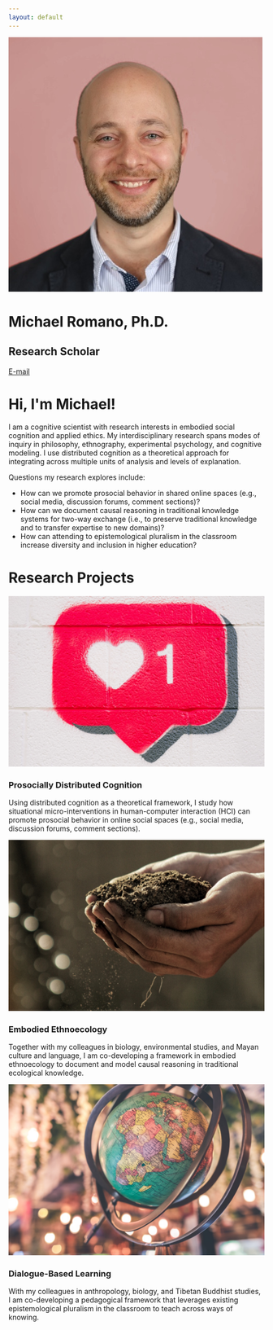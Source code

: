 ```yaml
---
layout: default
---
```


<div class="my-box my-flex">
  <div class="my-col-33 my-img-circle">
    <img src="/assets/img/profile.jpg">
  </div>
  <div class="my-col-67">
    <h1>Michael Romano, Ph.D.</h1>
    <h2>Research Scholar</h2>
    <p><a href="mailto:mromano@ncf.edu">E-mail</a></p>
  </div>
</div>

# Hi, I'm Michael!

I am a cognitive scientist with research interests in embodied social cognition and applied ethics. My interdisciplinary research spans modes of inquiry in philosophy, ethnography, experimental psychology, and cognitive modeling. I use distributed cognition as a theoretical approach for integrating across multiple units of analysis and levels of explanation.

Questions my research explores include:
* How can we promote prosocial behavior in shared online spaces (e.g., social media, discussion forums, comment sections)?
* How can we document causal reasoning in traditional knowledge systems for two-way exchange (i.e., to preserve traditional knowledge and to transfer expertise to new domains)?
* How can attending to epistemological pluralism in the classroom increase diversity and inclusion in higher education?

# Research Projects

<div class="my-flex">
  <div class="my-col-33">
    <div class="my-center-text">
      <img src="/assets/img/prosocial.jpg">
      <h3>Prosocially Distributed Cognition</h3>
    </div>
    <p>Using distributed cognition as a theoretical framework, I study how situational micro-interventions in human-computer interaction (HCI) can promote prosocial behavior in online social spaces (e.g., social media, discussion forums, comment sections).</p>
  </div>
  <div class="my-col-33">
    <div class="my-center-text">
      <img src="/assets/img/soil.jpg">
      <h3>Embodied Ethnoecology</h3>
    </div>
    <p>Together with my colleagues in biology, environmental studies, and Mayan culture and language, I am co-developing a framework in embodied ethnoecology to document and model causal reasoning in traditional ecological knowledge.</p>
  </div>
  <div class="my-col-33">
    <div class="my-center-text">
      <img src="/assets/img/knowledge.jpg">
      <h3>Dialogue-Based Learning</h3>
    </div>
    <p>With my colleagues in anthropology, biology, and Tibetan Buddhist studies, I am co-developing a pedagogical framework that leverages existing epistemological pluralism in the classroom to teach across ways of knowing.</p>
  </div>
</div>
